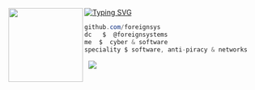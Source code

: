 [![Typing SVG](https://readme-typing-svg.herokuapp.com?font=Roboto+Mono&lines=foreignsystems,+your+provider)](https://git.io/typing-svg)
<img align="left" src="https://upload.wikimedia.org/wikipedia/commons/7/78/BlackStar.PNG" width="147"/> 

```csharp
github.com/foreignsys
dc   $  @foreignsystems
me  $  cyber & software
speciality $ software, anti-piracy & networks
```
&zwnj; 
&zwnj; 
![](https://komarev.com/ghpvc/?username=foreignsys)
